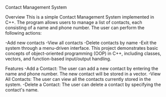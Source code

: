 Contact Management System

Overview 
This is a simple Contact Management System implemented in C++. 
The program allows users to manage a list of contacts, each consisting of a name and phone number.
The user can perform the following actions:

-Add new contacts -View all contacts -Delete contacts by name -Exit the system through a menu-driven interface. 
This project demonstrates basic concepts of object-oriented programming (OOP) in C++, including classes, vectors, and function-based input/output handling.

Features 
-Add a Contact: The user can add a new contact by entering the name and phone number. The new contact will be stored in a vector.
-View All Contacts: The user can view all the contacts currently stored in the system. 
-Delete a Contact: The user can delete a contact by specifying the contact's name.
